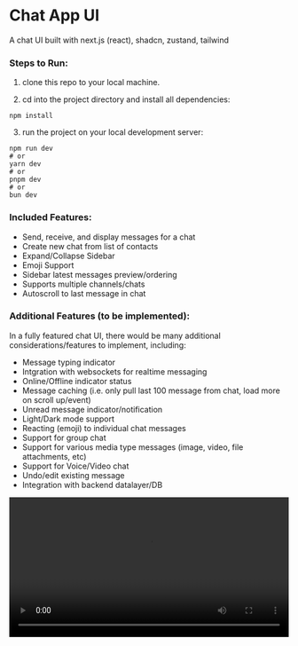 # Chat App UI
A chat UI built with next.js (react), shadcn, zustand, tailwind

### Steps to Run:
1. clone this repo to your local machine.

2. cd into the project directory and install all dependencies:
```
npm install
```

3. run the project on your local development server:

```
npm run dev
# or
yarn dev
# or
pnpm dev
# or
bun dev
```

### Included Features:
- Send, receive, and display messages for a chat
- Create new chat from list of contacts
- Expand/Collapse Sidebar
- Emoji Support
- Sidebar latest messages preview/ordering
- Supports multiple channels/chats
- Autoscroll to last message in chat

### Additional Features (to be implemented):
In a fully featured chat UI, there would be many additional considerations/features to implement, including:

- Message typing indicator
- Intgration with websockets for realtime messaging
- Online/Offline indicator status
- Message caching (i.e. only pull last 100 message from chat, load more on scroll up/event)
- Unread message indicator/notification
- Light/Dark mode support
- Reacting (emoji) to individual chat messages
- Support for group chat
- Support for various media type messages (image, video, file attachments, etc)
- Support for Voice/Video chat
- Undo/edit existing message
- Integration with backend datalayer/DB

<video src="https://github.com/mrkchoi/chat_ui/assets/40152546/1946d427-f36e-4a23-b354-4608e83da1e2" width="100%">
